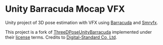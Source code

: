 # Unity Barracuda Mocap VFX

Unity project of 3D pose estimation with VFX using [Barracuda](https://github.com/Unity-Technologies/barracuda-release) and [Smrvfx](https://github.com/keijiro/Smrvfx).

This project is a fork of [ThreeDPoseUnityBarracuda](https://github.com/digital-standard/ThreeDPoseUnityBarracuda) implemented under their [license](https://github.com/digital-standard/ThreeDPoseUnityBarracuda/blob/master/README.md#license) terms. Credits to [Digital-Standard Co, Ltd](https://digital-standard.com/).
